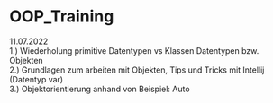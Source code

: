# OOP_Training
  
11.07.2022  
1.) Wiederholung primitive Datentypen vs Klassen Datentypen bzw. Objekten  
2.) Grundlagen zum arbeiten mit Objekten, Tips und Tricks mit Intellij (Datentyp var)  
3.) Objektorientierung anhand von Beispiel: Auto  

